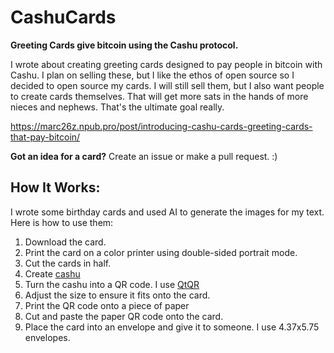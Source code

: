 # CashuCards
**Greeting Cards give bitcoin using the Cashu protocol.**

I wrote about creating greeting cards designed to pay people in bitcoin with Cashu. I plan on selling these, but I like the ethos of open source so I decided to open source my cards. I will still sell them, but I also want people to create cards themselves. That will get more sats in the hands of more nieces and nephews. That's the ultimate goal really.

https://marc26z.npub.pro/post/introducing-cashu-cards-greeting-cards-that-pay-bitcoin/

**Got an idea for a card?**
Create an issue or make a pull request. :)
## How It Works:
I wrote some birthday cards and used AI to generate the images for my text. Here is how to use them:

1. Download the card.
2. Print the card on a color printer using double-sided portrait mode.
3. Cut the cards in half.
4. Create [cashu](https://cashu.space/)
5. Turn the cashu into a QR code. I use [QtQR](https://github.com/ralgozino/qtqr)
6. Adjust the size to ensure it fits onto the card.
7. Print the QR code onto a piece of paper
8. Cut and paste the paper QR code onto the card.
9. Place the card into an envelope and give it to someone. I use 4.37x5.75 envelopes.
